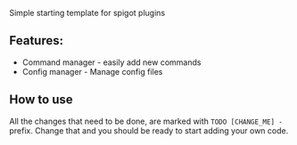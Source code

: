 Simple starting template for spigot plugins

## Features:
- Command manager - easily add new commands
- Config manager - Manage config files

## How to use
All the changes that need to be done, are marked with ``TODO [CHANGE_ME] -`` prefix.
Change that and you should be ready to start adding your own code.